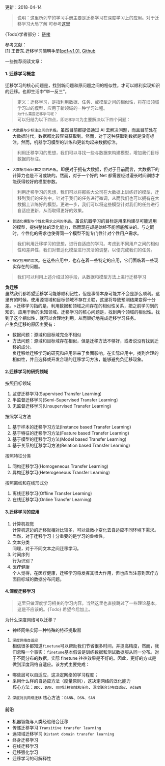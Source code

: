 更新：2018-04-14  
> 说明：这里所列举的学习手册主要是迁移学习在深度学习上的应用。对于迁移学习大局了解
可参考[这里](https://github.com/jindongwang/transferlearning-tutorial)   


{Todo}学者部分：  [链接](https://github.com/jindongwang/transferlearning/blob/master/doc/scholar_TL.md)


参考文献：  
[1] 王晋东.迁移学习简明手册[[pdf-v1.0]](http://jd92.wang/assets/files/transfer_learning_tutorial_wjd.pdf),
[Github](https://github.com/jindongwang/transferlearning-tutorial/tree/master)    

一些推荐阅读文章：  


#### 1. 迁移学习概念   
迁移学习的核心问题是，找到新问题和原问题之间的相似性，才可以顺利实现知识的迁移。也即生活中“举一反三”。  
> 定义：迁移学习，是指利用数据、任务、或模型之间的相似性，将在旧领域学习过的模型，应用于新领域的一种学习过程。  
`为什么需要迁移学习呢？`   
可以归结为以下四点，即`迁移学习`为主要解决以下四个问题：

* `大数据与少标注之间的矛盾`。虽然目前都提倡通过 AI 去解决问题，而且目前处在大数据时代，数据都比较容易获取到。然而，对于这种获取到数据是没有标注。然而，机器学习模型的训练和更新均起来数据标注。  
>利用迁移学习的思想，我们可以寻找一些与数据来构建模型，增加我们目标数据的标注。

* `大数据与弱计算之间的矛盾`。即便对于拥有大数据，但对于目前而言，大数据下的计算力也是不可或缺的。然而，对于一个好的 Net 都需要经过漫长时间训练才能获得较好的模型参数。    
> 利用迁移学习的思想，我们可以将那些大公司在大数据上训练好的模型，迁移到我们的任务中。针对于我们的任务进行微调，从而我们也可以拥有在大数据上训练好的模型。更进一步，我们可以将这些模型针对我们的任务进行自适应更新，从而取得更好的效果。

* `普适化模型与个性化需求之间的矛盾`。虽说机器学习的目标是用来构建尽可能通用的模型，提供整体的泛化能力，然而现在却是始终不能彻底解决的。与之同时，个性化的需求也使得同一个模型不能专门性针对个性用户需求。  
> 我们利用迁移学习的思想，进行自适应的学习。考虑到不同用户之间的相似性和差异性，我们对普适化模型进行灵活的调整，以便完成我们的任务。

* `特定应用的需求`。在这些应用中，也存在着一些特定的应用，它们面临着一些现实存在的问题。  
> 我们可以利用上述介绍过的手段，从数据和模型方法上进行迁移学习   

**负迁移**   
虽然我们都希望迁移学习能够顺利记性，但是事情本身可能并不会是那么顺利。这里有的时候，使用源领域和目标领域不存在关联，这里将导致预测结果变得十分差。>迁移学习指的是，利用数据和领域之间存在的相似性关系，把之前学习到的知识，应用于新的未知领域。迁移学习的核心问题是，找到两个领域的相似性。找到了这个相似性，就可以合理地利用，从而很好地完成迁移学习任务。  
产生负迁移的原因主要有：   
* 数据问题：源域和目标域完全不相似   
* 方法问题：源域和目标域存在相似，但是迁移方法不够好，或者说没有找到迁移的成分。  
负迁移给迁移学习的研究和应用带来了负面影响。在实际应用中，找到合理的相似性，并且选择或开发合理的迁移学习方法，能够避免负迁移现象。   

#### 2.迁移学习的研究领域  
按照目标领域   
1. 监督迁移学习(Supervised Transfer Learning)
2. 半监督迁移学习(Semi-Supervised Transfer Learning)
3. 无监督迁移学习(Unsupervised Transfer Learning)   

按照学习方法  
1. 基于样本的迁移学习方法(Instance based Transfer Learning)
2. 基于特征的迁移学习方法(Feature based Transfer Learning)
3. 基于模型的迁移学习方法(Model based Transfer Learning)
4. 基于关系的迁移学习方法(Relation based Transfer Learning)   

按照特征分类  
1. 同构迁移学习(Homogeneous Transfer Learning)
2. 异构迁移学习(Heterogeneous Transfer Learning)  

按照离线和在线形式分  
1. 离线迁移学习(Offline Transfer Learning)
2. 在线迁移学习(Online Transfer Learning)   

#### 3.迁移学习的应用
1. 计算机视觉     
计算机这边的迁移就相对比较多，可以做微小变化去自适应不同环境下需求。当然，对于迁移学习十分重要的是学习的鲁棒性。
2. 文本分类   
同理，对于不同文本之间迁移学习。
3. 时间序列   
行为识别？
4. 医疗健康   
个人觉得，在医疗健康，迁移学习将发挥其很大作用，但也应当注意到医疗方面目标域的数据分布问题。


#### 4.深度迁移学习   
> 这里只做深度学习相关的学习内容。当然这里也直接跳过了一些理论基本，这是不应该的。{Todo} 希望今后加上。  

为什么深度网络可以迁移？  
* 神经网络实际一种特殊的特征提取器   

1. `深度网络自适应`   
相信很多都知道`finetune`可以帮助我们节省很多时间，并提高精度，然而，我们忽略一个事实：`finetune`基本假设是训练数据和测试数据服从同一分布。对于不同分布的数据，实际 finetune 往往效果是不好的。因此，更好的方式是做到深度网络自适应。该方式主要完成：
* 哪些层可以自适应，这决定网络的学习程度；   
* 采用什么样的自适应方法（度量原则），这决定网络的泛化能力  
核心方法：`DDC`、`DAN`、`同时迁移领域和任务`、`深度联合分布自适应`、`AdaBN`   

2. `深度对抗网络迁移` 
核心方法：`DANN`、`DSN`、`SAN`







#### 前沿   
* 机器智能与人类经验结合迁移  
* 传递迁移学习 `Transitive transfer learning `  
* 远领域迁移学习 `Distant domain transfer learning `  
* 终身迁移学习   
* 在线迁移学习  
* 迁移强化学习
* 迁移学习的可解释性 











